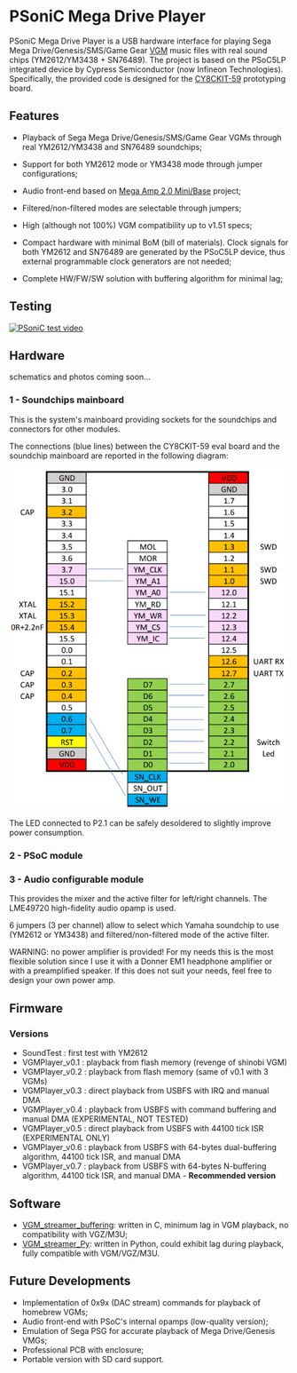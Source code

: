 # PSoniC Mega Drive Player

PSoniC Mega Drive Player is a USB hardware interface for playing Sega Mega Drive/Genesis/SMS/Game Gear [VGM](https://en.wikipedia.org/wiki/Video_game_music) music files with real sound chips (YM2612/YM3438 + SN76489). The project is based on the PSoC5LP integrated device by Cypress Semiconductor (now Infineon Technologies). Specifically, the provided code is designed for the [CY8CKIT-59](https://www.infineon.com/cms/en/product/evaluation-boards/cy8ckit-059/) prototyping board.


## Features

- Playback of Sega Mega Drive/Genesis/SMS/Game Gear VGMs through real YM2612/YM3438 and SN76489 soundchips;

- Support for both YM2612 mode or YM3438 mode through jumper configurations;

- Audio front-end based on [Mega Amp 2.0 Mini/Base](https://github.com/TRP-Retromods/MegaAmp2Pro) project;

- Filtered/non-filtered modes are selectable through jumpers;

- High (although not 100%) VGM compatibility up to v1.51 specs;

- Compact hardware with minimal BoM (bill of materials). Clock signals for both YM2612 and SN76489 are generated by the PSoC5LP device, thus external programmable clock generators are not needed;

- Complete HW/FW/SW solution with buffering algorithm for minimal lag;    

## Testing

[![PSoniC test video](https://img.youtube.com/vi/piJl4aSTuPQ/0.jpg)](https://www.youtube.com/watch?v=piJl4aSTuPQ)

## Hardware

schematics and photos coming soon...

### 1 - Soundchips mainboard

This is the system's mainboard providing sockets for the soundchips and connectors for other modules.

The connections (blue lines) between the CY8CKIT-59 eval board and the soundchip mainboard are reported in the following diagram:

![pinout](./Docs/pinout.png)

The LED connected to P2.1 can be safely desoldered to slightly improve power consumption.

### 2 - PSoC module

### 3 - Audio configurable module

This provides the mixer and the active filter for left/right channels. The LME49720 high-fidelity audio opamp is used.

6 jumpers (3 per channel) allow to select which Yamaha soundchip to use (YM2612 or YM3438) and filtered/non-filtered mode of the active filter.

WARNING: no power amplifier is provided! For my needs this is the most flexible solution since I use it with a Donner EM1 headphone amplifier or with a preamplified speaker. If this does not suit your needs, feel free to design your own power amp.

## Firmware

### Versions

- SoundTest         :   first test with YM2612
- VGMPlayer_v0.1    :   playback from flash memory (revenge of shinobi VGM)
- VGMPlayer_v0.2    :   playback from flash memory (same of v0.1 with 3 VGMs)
- VGMPlayer_v0.3    :   direct playback from USBFS with IRQ and manual DMA
- VGMPlayer_v0.4    :   playback from USBFS with command buffering and manual DMA (EXPERIMENTAL, NOT TESTED)
- VGMPlayer_v0.5    :   direct playback from USBFS with 44100 tick ISR (EXPERIMENTAL ONLY)
- VGMPlayer_v0.6    :   playback from USBFS with 64-bytes dual-buffering algorithm, 44100 tick ISR, and manual DMA
- VGMPlayer_v0.7    :   playback from USBFS with 64-bytes N-buffering algorithm, 44100 tick ISR, and manual DMA - **Recommended version**

## Software

- [VGM_streamer_buffering](https://github.com/the4lchemist/VGM_streamer_buffering): written in C, minimum lag in VGM playback, no compatibility with VGZ/M3U;
- [VGM_streamer_Py](https://github.com/the4lchemist/VGM_streamer_Py): written in Python, could exhibit lag during playback, fully compatible with VGM/VGZ/M3U.

## Future Developments

- Implementation of 0x9x (DAC stream) commands for playback of homebrew VGMs;
- Audio front-end with PSoC's internal opamps (low-quality version);
- Emulation of Sega PSG for accurate playback of Mega Drive/Genesis VMGs;
- Professional PCB with enclosure;
- Portable version with SD card support.